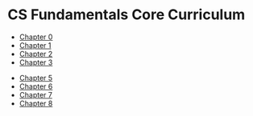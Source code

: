 # CS Fundamentals Core Curriculum

* [Chapter 0](0)
* [Chapter 1](1)
* [Chapter 2](2)
* [Chapter 3](3)

<!---
* [Chapter 4](4)
--->

* [Chapter 5](5)
* [Chapter 6](6)
* [Chapter 7](7)
* [Chapter 8](8)


<!---
# Project Modules

* [Understanding Technology](understanding_technology)
* [Data Science](data_science)
* [Impact of Computing](impact_of_computing)

--->

